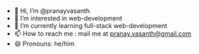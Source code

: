 - 👋 Hi, I’m @pranayvasanth
- 👀 I’m interested in web-development 
- 🌱 I’m currently learning full-stack web-development
- 📫 How to reach me : mail me at pranay.vasanth@gmail.com
- 😄 Pronouns: he/him

<!---
pranayvasanth/pranayvasanth is a ✨ special ✨ repository because its `README.md` (this file) appears on your GitHub profile.
You can click the Preview link to take a look at your changes.
--->

